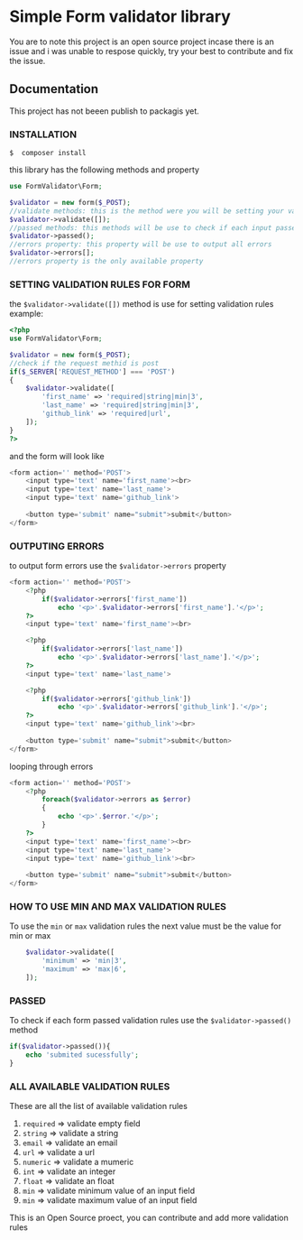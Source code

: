 # Simple Form validator library 
You are to note this project is an open source project incase there is an issue and i was unable to respose quickly, try your best to contribute and fix the issue.
## Documentation 
This project has not beeen publish to packagis yet.
### INSTALLATION
```
$  composer install
```
this library has the following methods and property
```PHP
use FormValidator\Form;

$validator = new form($_POST);
//validate methods: this is the method were you will be setting your validation rules
$validator->validate([]);
//passed methods: this methods will be use to check if each input passed the validation rules
$validator->passed();
//errors property: this property will be use to output all errors
$validator->errors[];
//errors property is the only available property
```

### SETTING VALIDATION RULES FOR FORM
the ```$validator->validate([])``` method is use for setting validation rules example:
```PHP
<?php
use FormValidator\Form;

$validator = new form($_POST);
//check if the request methid is post
if($_SERVER['REQUEST_METHOD'] === 'POST')
{
    $validator->validate([
        'first_name' => 'required|string|min|3',
        'last_name' => 'required|string|min|3',
        'github_link' => 'required|url',
    ]);
}
?>
```
and the form will look like
```PHP
<form action='' method='POST'>
    <input type='text' name='first_name'><br>
    <input type='text' name='last_name'>
    <input type='text' name='github_link'>
        
    <button type='submit' name="submit">submit</button>
</form>
```
### OUTPUTING ERRORS
to output form errors use the ```$validator->errors``` property
```PHP
<form action='' method='POST'>
    <?php 
        if($validator->errors['first_name'])
            echo '<p>'.$validator->errors['first_name'].'</p>'; 
    ?>
    <input type='text' name='first_name'><br>

    <?php 
        if($validator->errors['last_name'])
            echo '<p>'.$validator->errors['last_name'].'</p>'; 
    ?>
    <input type='text' name='last_name'>

    <?php 
        if($validator->errors['github_link'])
            echo '<p>'.$validator->errors['github_link'].'</p>'; 
    ?>
    <input type='text' name='github_link'><br>
        
    <button type='submit' name="submit">submit</button>
</form>
```
looping through errors
```PHP
<form action='' method='POST'>
    <?php 
        foreach($validator->errors as $error)
        {
            echo '<p>'.$error.'</p>';
        }
    ?>
    <input type='text' name='first_name'><br>
    <input type='text' name='last_name'>
    <input type='text' name='github_link'><br>
        
    <button type='submit' name="submit">submit</button>
</form>
```
### HOW TO USE MIN AND MAX VALIDATION RULES
To use the ```min``` or ```max``` validation rules the next value must be the value for min or max
```PHP
    $validator->validate([
        'minimum' => 'min|3',
        'maximum' => 'max|6',
    ]);
```
### PASSED
To check if each form passed validation rules use the ```$validator->passed()``` method
```PHP
if($validator->passed()){
    echo 'submited sucessfully';
}
```
### ALL AVAILABLE VALIDATION RULES
These are all the list of available validation rules
1. ```required```   => validate empty field
2. ```string```     => validate a string
3. ```email```      => validate an email
4. ```url```        => validate a url
5. ```numeric```    => validate a mumeric
6. ```int```        => validate an integer
7. ```float```      => validate an float
8. ```min```        => validate minimum value of an input field
9. ```min```        => validate maximum value of an input field

This is an Open Source proect, you can contribute and add more validation rules

